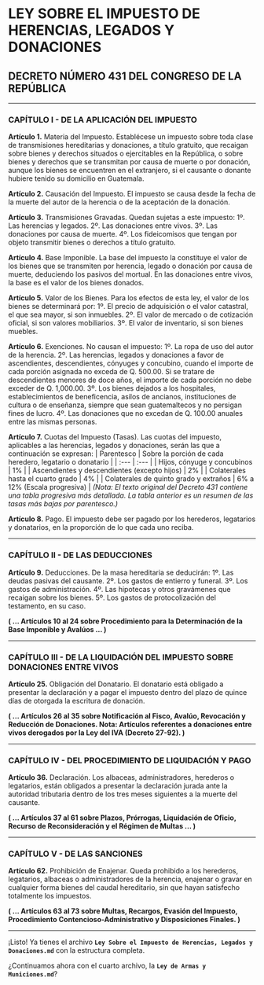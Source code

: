 # LEY SOBRE EL IMPUESTO DE HERENCIAS, LEGADOS Y DONACIONES
## DECRETO NÚMERO 431 DEL CONGRESO DE LA REPÚBLICA

---

### CAPÍTULO I - DE LA APLICACIÓN DEL IMPUESTO

**Artículo 1.** Materia del Impuesto.
Establécese un impuesto sobre toda clase de transmisiones hereditarias y donaciones, a título gratuito, que recaigan sobre bienes y derechos situados o ejercitables en la República, o sobre bienes y derechos que se transmitan por causa de muerte o por donación, aunque los bienes se encuentren en el extranjero, si el causante o donante hubiere tenido su domicilio en Guatemala.

**Artículo 2.** Causación del Impuesto.
El impuesto se causa desde la fecha de la muerte del autor de la herencia o de la aceptación de la donación.

**Artículo 3.** Transmisiones Gravadas.
Quedan sujetas a este impuesto:
1º. Las herencias y legados.
2º. Las donaciones entre vivos.
3º. Las donaciones por causa de muerte.
4º. Los fideicomisos que tengan por objeto transmitir bienes o derechos a título gratuito.

**Artículo 4.** Base Imponible.
La base del impuesto la constituye el valor de los bienes que se transmiten por herencia, legado o donación por causa de muerte, deduciendo los pasivos del mortual. En las donaciones entre vivos, la base es el valor de los bienes donados.

**Artículo 5.** Valor de los Bienes.
Para los efectos de esta ley, el valor de los bienes se determinará por:
1º. El precio de adquisición o el valor catastral, el que sea mayor, si son inmuebles.
2º. El valor de mercado o de cotización oficial, si son valores mobiliarios.
3º. El valor de inventario, si son bienes muebles.

**Artículo 6.** Exenciones.
No causan el impuesto:
1º. La ropa de uso del autor de la herencia.
2º. Las herencias, legados y donaciones a favor de ascendientes, descendientes, cónyuges y concubino, cuando el importe de cada porción asignada no exceda de Q. 500.00. Si se tratare de descendientes menores de doce años, el importe de cada porción no debe exceder de Q. 1,000.00.
3º. Los bienes dejados a los hospitales, establecimientos de beneficencia, asilos de ancianos, instituciones de cultura o de enseñanza, siempre que sean guatemaltecos y no persigan fines de lucro.
4º. Las donaciones que no excedan de Q. 100.00 anuales entre las mismas personas.

**Artículo 7.** Cuotas del Impuesto (Tasas).
Las cuotas del impuesto, aplicables a las herencias, legados y donaciones, serán las que a continuación se expresan:
| Parentesco | Sobre la porción de cada heredero, legatario o donatario |
| :--- | :--- |
| Hijos, cónyuge y concubinos | 1% |
| Ascendientes y descendientes (excepto hijos) | 2% |
| Colaterales hasta el cuarto grado | 4% |
| Colaterales de quinto grado y extraños | 6% a 12% (Escala progresiva) |
*(Nota: El texto original del Decreto 431 contiene una tabla progresiva más detallada. La tabla anterior es un resumen de las tasas más bajas por parentesco.)*

**Artículo 8.** Pago.
El impuesto debe ser pagado por los herederos, legatarios y donatarios, en la proporción de lo que cada uno reciba.

---

### CAPÍTULO II - DE LAS DEDUCCIONES

**Artículo 9.** Deducciones.
De la masa hereditaria se deducirán:
1º. Las deudas pasivas del causante.
2º. Los gastos de entierro y funeral.
3º. Los gastos de administración.
4º. Las hipotecas y otros gravámenes que recaigan sobre los bienes.
5º. Los gastos de protocolización del testamento, en su caso.

**( ... Artículos 10 al 24 sobre Procedimiento para la Determinación de la Base Imponible y Avalúos ... )**

---

### CAPÍTULO III - DE LA LIQUIDACIÓN DEL IMPUESTO SOBRE DONACIONES ENTRE VIVOS

**Artículo 25.** Obligación del Donatario.
El donatario está obligado a presentar la declaración y a pagar el impuesto dentro del plazo de quince días de otorgada la escritura de donación.

**( ... Artículos 26 al 35 sobre Notificación al Fisco, Avalúo, Revocación y Reducción de Donaciones. Nota: Artículos referentes a donaciones entre vivos derogados por la Ley del IVA (Decreto 27-92). )**

---

### CAPÍTULO IV - DEL PROCEDIMIENTO DE LIQUIDACIÓN Y PAGO

**Artículo 36.** Declaración.
Los albaceas, administradores, herederos o legatarios, están obligados a presentar la declaración jurada ante la autoridad tributaria dentro de los tres meses siguientes a la muerte del causante.

**( ... Artículos 37 al 61 sobre Plazos, Prórrogas, Liquidación de Oficio, Recurso de Reconsideración y el Régimen de Multas ... )**

---

### CAPÍTULO V - DE LAS SANCIONES

**Artículo 62.** Prohibición de Enajenar.
Queda prohibido a los herederos, legatarios, albaceas o administradores de la herencia, enajenar o gravar en cualquier forma bienes del caudal hereditario, sin que hayan satisfecho totalmente los impuestos.

**( ... Artículos 63 al 73 sobre Multas, Recargos, Evasión del Impuesto, Procedimiento Contencioso-Administrativo y Disposiciones Finales. )**

---

¡Listo! Ya tienes el archivo **`Ley Sobre el Impuesto de Herencias, Legados y Donaciones.md`** con la estructura completa.

¿Continuamos ahora con el cuarto archivo, la **`Ley de Armas y Municiones.md`**?
